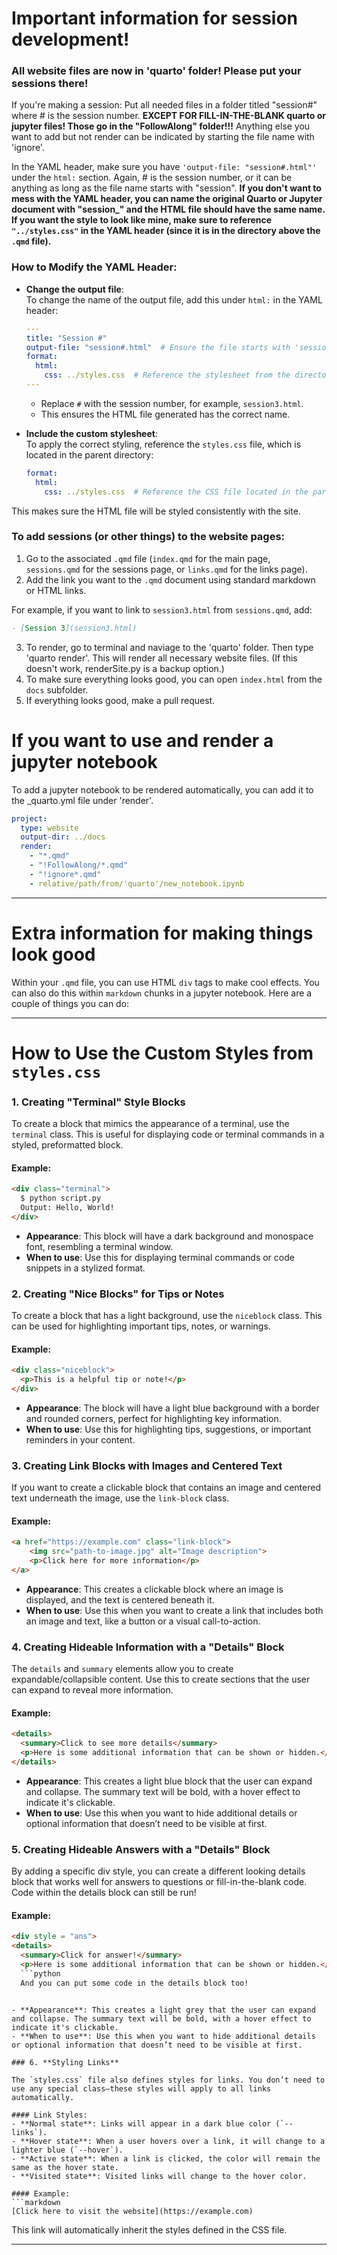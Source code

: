 # Important information for session development!

### All website files are now in 'quarto' folder! Please put your sessions there!

If you're making a session: Put all needed files in a folder titled "session#" where \# is the session number. **EXCEPT FOR FILL-IN-THE-BLANK quarto or jupyter files! Those go in the "FollowAlong" folder!!!** Anything else you want to add but not render can be indicated by starting the file name with 'ignore'.

In the YAML header, make sure you have `'output-file: "session#.html"'` under the `html:` section. Again, \# is the session number, or it can be anything as long as the file name starts with "session". **If you don't want to mess with the YAML header, you can name the original Quarto or Jupyter document with "session\_" and the HTML file should have the same name. If you want the style to look like mine, make sure to reference `"../styles.css"` in the YAML header (since it is in the directory above the `.qmd` file).**

### How to Modify the YAML Header:

-   **Change the output file**:\
    To change the name of the output file, add this under `html:` in the YAML header:

    ``` yaml
    ---
    title: "Session #"
    output-file: "session#.html"  # Ensure the file starts with 'session'
    format:
      html:
        css: ../styles.css  # Reference the stylesheet from the directory above
    ---
    ```

    -   Replace `#` with the session number, for example, `session3.html`.
    -   This ensures the HTML file generated has the correct name.

-   **Include the custom stylesheet**:\
    To apply the correct styling, reference the `styles.css` file, which is located in the parent directory:

    ``` yaml
    format:
      html:
        css: ../styles.css  # Reference the CSS file located in the parent folder
    ```

This makes sure the HTML file will be styled consistently with the site.

### To add sessions (or other things) to the website pages:

1.  Go to the associated `.qmd` file (`index.qmd` for the main page, `sessions.qmd` for the sessions page, or `links.qmd` for the links page).
2.  Add the link you want to the `.qmd` document using standard markdown or HTML links.

For example, if you want to link to `session3.html` from `sessions.qmd`, add:

``` markdown
- [Session 3](session3.html)
```

3.  To render, go to terminal and naviage to the 'quarto' folder. Then type 'quarto render'. This will render all necessary website files. (If this doesn't work, renderSite.py is a backup option.)
4.  To make sure everything looks good, you can open `index.html` from the `docs` subfolder.
5.  If everything looks good, make a pull request.

# If you want to use and render a jupyter notebook

To add a jupyter notebook to be rendered automatically, you can add it to the \_quarto.yml file under 'render'.

``` yaml
project:
  type: website
  output-dir: ../docs
  render:
    - "*.qmd"
    - "!FollowAlong/*.qmd"
    - "!ignore*.qmd"
    - relative/path/from/'quarto'/new_notebook.ipynb
```

------------------------------------------------------------------------

# Extra information for making things look good

Within your `.qmd` file, you can use HTML `div` tags to make cool effects. You can also do this within `markdown` chunks in a jupyter notebook. Here are a couple of things you can do:

------------------------------------------------------------------------

# How to Use the Custom Styles from `styles.css`

### 1. **Creating "Terminal" Style Blocks**

To create a block that mimics the appearance of a terminal, use the `terminal` class. This is useful for displaying code or terminal commands in a styled, preformatted block.

#### Example:

``` html
<div class="terminal">
  $ python script.py
  Output: Hello, World!
</div>
```

-   **Appearance**: This block will have a dark background and monospace font, resembling a terminal window.
-   **When to use**: Use this for displaying terminal commands or code snippets in a stylized format.

### 2. **Creating "Nice Blocks" for Tips or Notes**

To create a block that has a light background, use the `niceblock` class. This can be used for highlighting important tips, notes, or warnings.

#### Example:

``` html
<div class="niceblock">
  <p>This is a helpful tip or note!</p>
</div>
```

-   **Appearance**: The block will have a light blue background with a border and rounded corners, perfect for highlighting key information.
-   **When to use**: Use this for highlighting tips, suggestions, or important reminders in your content.

### 3. **Creating Link Blocks with Images and Centered Text**

If you want to create a clickable block that contains an image and centered text underneath the image, use the `link-block` class.

#### Example:

``` html
<a href="https://example.com" class="link-block">
    <img src="path-to-image.jpg" alt="Image description">
    <p>Click here for more information</p>
</a>
```

-   **Appearance**: This creates a clickable block where an image is displayed, and the text is centered beneath it.
-   **When to use**: Use this when you want to create a link that includes both an image and text, like a button or a visual call-to-action.

### 4. **Creating Hideable Information with a "Details" Block**

The `details` and `summary` elements allow you to create expandable/collapsible content. Use this to create sections that the user can expand to reveal more information.

#### Example:

``` html
<details>
  <summary>Click to see more details</summary>
  <p>Here is some additional information that can be shown or hidden.</p>
</details>
```

-   **Appearance**: This creates a light blue block that the user can expand and collapse. The summary text will be bold, with a hover effect to indicate it's clickable.
-   **When to use**: Use this when you want to hide additional details or optional information that doesn’t need to be visible at first.

### 5. **Creating Hideable Answers with a "Details" Block**

By adding a specific div style, you can create a different looking details block that works well for answers to questions or fill-in-the-blank code. Code within the details block can still be run!

#### Example:

``` html
<div style = "ans">
<details>
  <summary>Click for answer!</summary>
  <p>Here is some additional information that can be shown or hidden.</p>
  ```python
  And you can put some code in the details block too!
```

</details>

</div>

```         

- **Appearance**: This creates a light grey that the user can expand and collapse. The summary text will be bold, with a hover effect to indicate it's clickable.
- **When to use**: Use this when you want to hide additional details or optional information that doesn’t need to be visible at first.

### 6. **Styling Links**

The `styles.css` file also defines styles for links. You don’t need to use any special class—these styles will apply to all links automatically.

#### Link Styles:
- **Normal state**: Links will appear in a dark blue color (`--links`).
- **Hover state**: When a user hovers over a link, it will change to a lighter blue (`--hover`).
- **Active state**: When a link is clicked, the color will remain the same as the hover state.
- **Visited state**: Visited links will change to the hover color.

#### Example:
```markdown
[Click here to visit the website](https://example.com)
```

This link will automatically inherit the styles defined in the CSS file.

------------------------------------------------------------------------